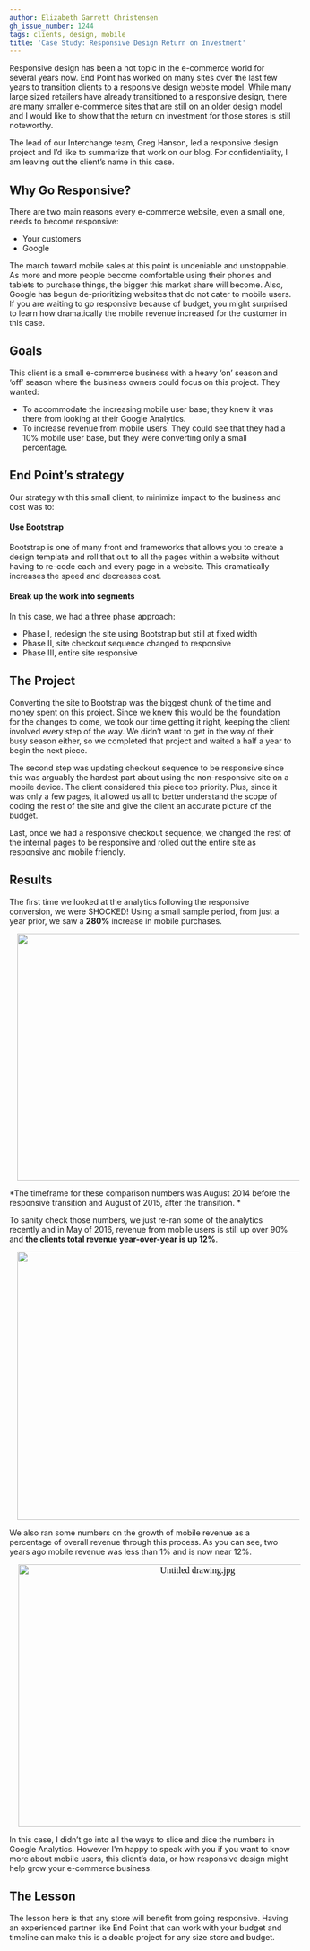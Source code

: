 ```yaml
---
author: Elizabeth Garrett Christensen
gh_issue_number: 1244
tags: clients, design, mobile
title: 'Case Study: Responsive Design Return on Investment'
---
```


Responsive design has been a hot topic in the e-commerce world for several years now. End Point has worked on many sites over the last few years to transition clients to a responsive design website model. While many large sized retailers have already transitioned to a responsive design, there are many smaller e-commerce sites that are still on an older design model and I would like to show that the return on investment for those stores is still noteworthy.

The lead of our Interchange team, Greg Hanson, led a responsive design project and I’d like to summarize that work on our blog. For confidentiality, I am leaving out the client’s name in this case.

## Why Go Responsive?

There are two main reasons every e-commerce website, even a small one, needs to become responsive:

- Your customers
- Google

The march toward mobile sales at this point is undeniable and unstoppable. As more and more people become comfortable using their phones and tablets to purchase things, the bigger this market share will become. Also, Google has begun de-prioritizing websites that do not cater to mobile users. If you are waiting to go responsive because of budget, you might surprised to learn how dramatically the mobile revenue increased for the customer in this case.

## Goals

This client is a small e-commerce business with a heavy ‘on’ season and ‘off’ season where the business owners could focus on this project. They wanted:

- To accommodate the increasing mobile user base; they knew it was there from looking at their Google Analytics.
- To increase revenue from mobile users. They could see that they had a 10% mobile user base, but they were converting only a small percentage.

## End Point’s strategy

Our strategy with this small client, to minimize impact to the business and cost was to:

#### Use Bootstrap

Bootstrap is one of many front end frameworks that allows you to create a design template and roll that out to all the pages within a website without having to re-code each and every page in a website. This dramatically increases the speed and decreases cost.

#### Break up the work into segments

In this case, we had a three phase approach:

- Phase I, re­design the site using Bootstrap but still at fixed width
- Phase II, site checkout sequence changed to responsive
- Phase III, entire site responsive

## The Project

Converting the site to Bootstrap was the biggest chunk of the time and money spent on this project. Since we knew this would be the foundation for the changes to come, we took our time getting it right, keeping the client involved every step of the way. We didn’t want to get in the way of their busy season either, so we completed that project and waited a half a year to begin the next piece.

The second step was updating checkout sequence to be responsive since this was arguably the hardest part about using the non-responsive site on a mobile device. The client considered this piece top priority. Plus, since it was only a few pages, it allowed us all to better understand the scope of coding the rest of the site and give the client an accurate picture of the budget.

Last, once we had a responsive checkout sequence, we changed the rest of the internal pages to be responsive and rolled out the entire site as responsive and mobile friendly.

## Results

The first time we looked at the analytics following the responsive conversion, we were SHOCKED! Using a small sample period, from just a year prior, we saw a **280%** increase in mobile purchases.

<div class="separator" style="clear: both; text-align: center;"><a href="/blog/2016/07/21/case-study-responsive-design-return-on/image-0-big.png" imageanchor="1" style="margin-left: 1em; margin-right: 1em;"><img border="0" height="440" src="/blog/2016/07/21/case-study-responsive-design-return-on/image-0.png" width="640"/></a></div>

*The timeframe for these comparison numbers was August 2014 before the responsive transition and August of 2015, after the transition. *

To sanity check those numbers, we just re-ran some of the analytics recently and in May of 2016, revenue from mobile users is still up over 90% and **the clients total revenue year-over-year is up 12%**.

<div class="separator" style="clear: both; text-align: center;"><a href="/blog/2016/07/21/case-study-responsive-design-return-on/image-1-big.png" imageanchor="1" style="margin-left: 1em; margin-right: 1em;"><img border="0" height="478" src="/blog/2016/07/21/case-study-responsive-design-return-on/image-1.png" width="640"/></a></div>



We also ran some numbers on the growth of mobile revenue as a percentage of overall revenue through this process. As you can see, two years ago mobile revenue was less than 1% and is now near 12%.

<div class="separator" style="clear: both; text-align: center;"><span id="docs-internal-guid-f57a6475-0a0d-16c8-5d92-cd6e7299326c" style='background-color: transparent; color: black; font-family: "times new roman"; font-size: 16px; font-style: normal; font-variant: normal; font-weight: 400; margin-left: 1em; margin-right: 1em; text-decoration: none; vertical-align: baseline;'><img alt="Untitled drawing.jpg" height="468" src="/blog/2016/07/21/case-study-responsive-design-return-on/image-2.jpeg" style="border: medium none; transform: rotate(0rad);" width="624"/></span></div>

In this case, I didn’t go into all the ways to slice and dice the numbers in Google Analytics. However I'm happy to speak with you if you want to know more about mobile users, this client’s data, or how responsive design might help grow your e-commerce business.

## The Lesson

The lesson here is that any store will benefit from going responsive. Having an experienced partner like End Point that can work with your budget and timeline can make this is a doable project for any size store and budget.
